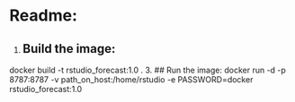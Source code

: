 # Readme:

1. ## Build the image: 
  docker build -t rstudio_forecast:1.0 .
3. ## Run the image: 
  docker run -d -p 8787:8787 -v path_on_host:/home/rstudio -e PASSWORD=docker rstudio_forecast:1.0
